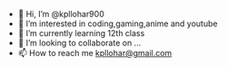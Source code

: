 - 👋 Hi, I’m @kpllohar900
- 👀 I’m interested in coding,gaming,anime and youtube 
- 🌱 I’m currently learning 12th class
- 💞️ I’m looking to collaborate on ...
- 📫 How to reach me kpllohar@gmail.com

<!---
kpllohar900/kpllohar900 is a ✨ special ✨ repository because its `README.md` (this file) appears on your GitHub profile.
You can click the Preview link to take a look at your changes.
--->
